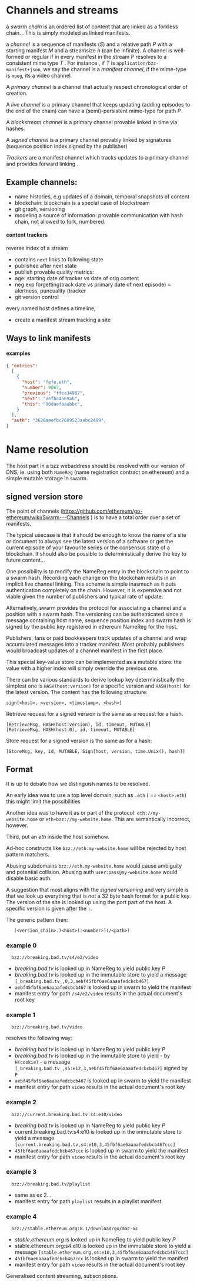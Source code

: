 # Channels and streams

a *swarm chain* is an ordered list of content that are linked as a forkless chain.
.
This is simply modeled as linked manifests. 

a *channel* is a sequence of manifests (_S_) and a relative path _P_ with a starting manifest _M_ and a streamsize _n_ (can be infinite). A channel is well-formed or regular if in every manifest in the stream _P_ resolves to a consistent mime type _T_ . For instance , if _T_ is `application/bzz-manifest+json`, we say the channel is a _manifest channel_, if the mime-type is `mpeg`, its a video channel. 

A *primary channel* is a channel that actually respect chronological order of creation. 

A *live channel* is a primary channel that keeps updating (adding episodes to the end of the chain)  can have a (semi)-persistent mime-type for  path _P_

A *blockstream channel* is a primary channel provable linked in time via hashes.

A *signed channel* is a primary channel provably linked by signatures (sequence position index signed by the publisher)

*Trackers* are a manifest channel which tracks updates to a primary channel and provides forward linking .

## Example channels:

- name histories, e.g updates of a domain, temporal snapshots of content
- blockchain: blockchain is a special case of blockstream
- git graph, versioning
- modeling a source of information: provable communication with hash chain, not allowed to fork, numbered. 

#### content trackers

reverse index of a stream 
- contains `next` links to following state
- published after next state
- publish provable quality metrics:
- age: starting date of tracker vs date of orig content 
- neg exp forgetting(track date vs primary date of next episode) ~ alertness, puncuality (tracker
- git version control

every named host defines a timeline, 
- create a manifest stream tracking a site

## Ways to link manifests

#### examples

``` json
{ "entries":
  [
    {
      "host": "fefe.eth",
      "number": 9067,
      "previous": "ffca34987",
      "next": "aefbc4569ab",
      "this": "90daefaaabbc",
    }
  ],
  "auth": "3628aeefbc7689523aebc2489",
}
```


# Name resolution 

The host part in a bzz webaddress should be resolved with our version of DNS, ie. using both `NameReg` (name registration contract on ethereum) and a simple mutable storage in swarm. 

## signed version store
The point of channels (https://github.com/ethereum/go-ethereum/wiki/Swarm---Channels
) is to have a total order over a set of manifests.

The typical usecase is that it should be enough to know the name of a site or document to always see the latest version of a software or get the current episode of your favourite series or the consensus state of a blockchain. It should also be possible to deterministically derive the key to future content...

One possibility is to modify the  NameReg entry in the blockchain to point to a swarm hash. Recording each change on the blockchain results in an implicit live channel linking. This scheme is simple inasmuch as it puts authentication completely on the chain. However, it is expensive and not viable given the number of publishers and typical rate of update.

Alternatively, swarm provides the protocol for associating a channel and a position with a swarm hash. The versioning can be authenticated since a message containing host name, sequence position index and swarm hash is signed by the public key registered in ethereum NameReg for the host.

Publishers, fans or paid bookkeepers track updates of a channel and wrap accumulated messages into a tracker manifest. 
Most probably publishers would broadcast updates of a channel manifest in the first place.

This special key-value store can be implemented as a mutable store: the value with a higher index will simply override the previous one.

There can be various standards to derive lookup key deterministically 
the simplest one is `HASH(host:version)` for a specific version and `HASH(host)` for the latest version. 
The content has the following structure:

```
sign[<host>, <version>, <timestamp>, <hash>]
```

Retrieve request for a signed version is the same as a request for a hash. 

    [RetrieveMsg, HASH(host:version), id, timeout, MUTABLE] 
    [RetrieveMsg, HASH(host:0), id, timeout, MUTABLE] 

Store request for a signed version is the same as for a hash:

    [StoreMsg, key, id, MUTABLE, Sign[host, version, time.Unix(), hash]] 

## Format
It is up to debate how we distinguish names to be resolved. 

An early idea was to use a top level domain, such as `.eth` (<source> == `<host>.eth`)
this might limit the possibilities

Another idea was to have it as or part of the protocol: `eth://my-website.home` or `eth+bzz://my-website.home`. This are semantically incorrect, however. 

Third, put an _eth_ inside the host somehow.

Ad-hoc constructs like `bzz://eth:my-website.home` will be rejected by host pattern matchers.

Abusing subdomains `bzz://eth.my-website.home` would cause ambiguity and potential collision.
Abusing auth  `user:pass@my-website.home` would disable basic auth.

A suggestion that most aligns with the *signed versioning* and very simple is that we look up everything that is not a 32 byte hash format for a public key. The version of the site is looked up using the port part of the host. A specific version is given after the `:`. 

The generic pattern then:

```
   (<version_chain>.)<host>(:<number>)(/<path>)
```

### example 0
```
  bzz://breaking.bad.tv/s4/e2/video
```
- _breaking.bad.tv_ is looked up in NameReg to yield public key _P_
- _breaking.bad.tv_ is looked up in the immutable store to yield a message `[_breaking.bad.tv_,0,3,aebf45fbf6ae6aaaafedcbcb467]`
-  `aebf45fbf6ae6aaaafedcbcb467` is looked up in swarm to yield the manifest 
- manifest entry for path `/s4/e2/video` results in the actual document's root key

### example 1
```
  bzz://breaking.bad.tv/video
```
resolves the following way:
- _breaking.bad.tv_ is looked up in NameReg to yield public key _P_
- _breaking.bad.tv_ is looked up in the immutable store to yield - by `H(cookie)` - a message `[_breaking.bad.tv_,s5:e12,3,aebf45fbf6ae6aaaafedcbcb467]` signed by `P`
-  `aebf45fbf6ae6aaaafedcbcb467` is looked up in swarm to yield the manifest 
- manifest entry for path `video` results in the actual document's root key

### example 2
```
  bzz://current.breaking.bad.tv:s4:e10/video
```
- _breaking.bad.tv_ is looked up in NameReg to yield public key _P_
- current.breaking.bad.tv:s4:e10 is looked up in the immutable store to yield a message `[current.breaking.bad.tv,s4:e10,3,45fbf6ae6aaaafedcbcb467ccc]`
-  `45fbf6ae6aaaafedcbcb467ccc` is looked up in swarm to yield the manifest 
- manifest entry for path `video` results in the actual document's root key

### example 3
```
  bzz://breaking.bad.tv/playlist
```
- same as ex 2...
- manifest entry for path `playlist` results in a playlist manifest


### example 4
```
  bzz://stable.ethereum.org:8.1/download/go/mac-os
```
- _stable.ethereum.org_ is looked up in NameReg to yield public key _P_
- stable.ethereum.org:s4:e10 is looked up in the immutable store to yield a message `[stable.ethereum.org,s4:e10,3,45fbf6ae6aaaafedcbcb467ccc]`
-  `45fbf6ae6aaaafedcbcb467ccc` is looked up in swarm to yield the manifest 
- manifest entry for path `video` results in the actual document's root key

Generalised content streaming, subscriptions.
